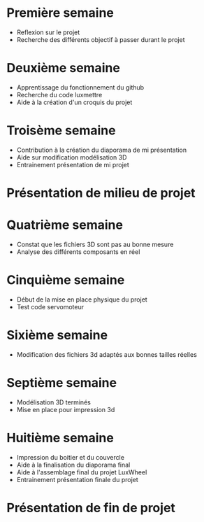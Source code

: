 # Première semaine

- Reflexion sur le projet
- Recherche des différents objectif à passer durant le projet

# Deuxième semaine

- Apprentissage du fonctionnement du github
- Recherche du code luxmettre
- Aide à la création d'un croquis du projet

# Troisème semaine 

- Contribution à la création du diaporama de mi présentation
- Aide sur modification modélisation 3D
- Entrainement présentation de mi projet

# Présentation de milieu de projet

# Quatrième semaine 

- Constat que les fichiers 3D sont pas au bonne mesure
- Analyse des différents composants en réel

# Cinquième semaine 

- Début de la mise en place physique du projet
- Test code servomoteur
  
# Sixième semaine

- Modification des fichiers 3d adaptés aux bonnes tailles réelles

# Septième semaine

- Modélisation 3D terminés
- Mise en place pour impression 3d

# Huitième semaine

- Impression du boitier et du couvercle
- Aide à la finalisation du diaporama final
- Aide à l'assemblage final du projet LuxWheel
- Entrainement présentation finale du projet

# Présentation de fin de projet
